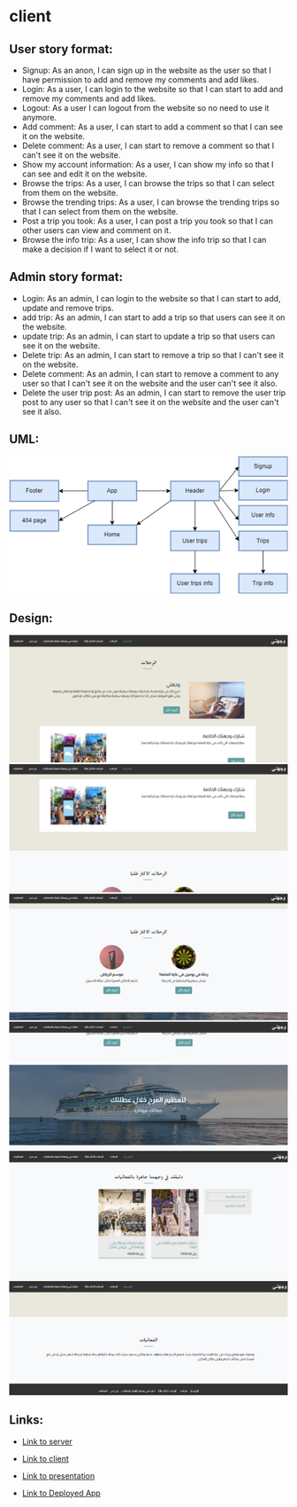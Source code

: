 # client

## User story format:

- Signup: As an anon, I can sign up in the website as the user so that I have permission to add and remove my comments and add likes.
- Login: As a user, I can login to the website so that I can start to add and remove my comments and add likes.
- Logout: As a user I can logout from the website so no need to use it anymore.
- Add comment: As a user, I can start to add a comment so that I can see it on the website.
- Delete comment: As a user, I can start to remove a comment so that I can't see it on the website.
- Show my account information: As a user, I can show my info so that I can see and edit it on the website.
- Browse the trips: As a user, I can browse the trips so that I can select from them on the website.
- Browse the trending trips: As a user, I can browse the trending trips so that I can select from them on the website.
- Post a trip you took: As a user, I can post a trip you took so that I can other users can view and comment on it.
- Browse the info trip: As a user, I can show the info trip so that I can make a decision if I want to select it or not.

## Admin story format:

- Login: As an admin, I can login to the website so that I can start to add, update and remove trips.
- add trip: As an admin, I can start to add a trip so that users can see it on the website.
- update trip: As an admin, I can start to update a trip so that users can see it on the website.
- Delete trip: As an admin, I can start to remove a trip so that I can't see it on the website.
- Delete comment: As an admin, I can start to remove a comment to any user so that I can't see it on the website and the user can't see it also.
- Delete the user trip post: As an admin, I can start to remove the user trip post to any user so that I can't see it on the website and the user can't see it also.

## UML:

![Untitled%20Diagram.drawio img](https://github.com/noorah15/client/blob/main/Untitled%20Diagram.drawio.png)

## Design:

![image img](https://github.com/MP-Project-Noorah/client/blob/main/images/image.png)
![image2 img](https://github.com/MP-Project-Noorah/client/blob/main/images/image2.png)
![image3 img](https://github.com/MP-Project-Noorah/client/blob/main/images/image3.png)
![image4 img](https://github.com/MP-Project-Noorah/client/blob/main/images/image4.png)
![image5 img](https://github.com/MP-Project-Noorah/client/blob/main/images/image5.png)
![image6 img](https://github.com/MP-Project-Noorah/client/blob/main/images/image6.png)

## Links:

- [Link to server](https://github.com/MP-Project-Noorah/server)

- [Link to client](https://github.com/MP-Project-Noorah/client)

- [Link to presentation](https://www.google.com)

- [Link to Deployed App](https://www.google.com)
